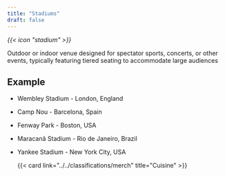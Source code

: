 ```yaml
---
title: "Stadiums"
draft: false
---
```


<i class="bigIcon">{{< icon "stadium" >}}</i>

Outdoor or indoor venue designed for spectator sports, concerts, or other events, typically featuring tiered seating to accommodate large audiences

## Example

* Wembley Stadium - London, England
* Camp Nou - Barcelona, Spain
* Fenway Park - Boston, USA
* Maracanã Stadium - Rio de Janeiro, Brazil
* Yankee Stadium - New York City, USA


  {{< card link="../../classifications/merch" title="Cuisine" >}}